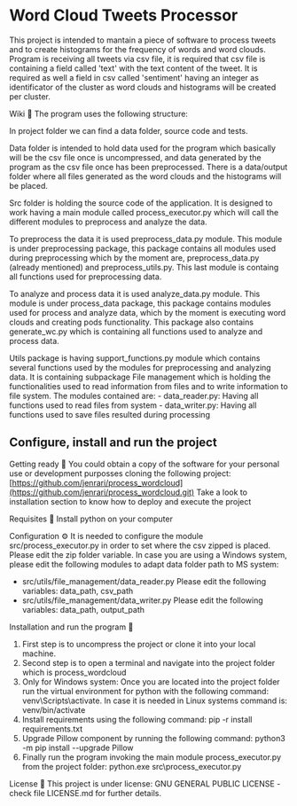 # Word Cloud Tweets Processor
This project is intended to mantain a piece of software to process tweets and to create histograms for the frequency of words and word clouds.
Program is receiving all tweets via csv file, it is required that csv file is containing a field called 'text' with the text content of the tweet. 
It is required as well a field in csv called 'sentiment' having an integer as identificator of the cluster as word clouds and histograms will be
created per cluster.

Wiki 📖
The program uses the following structure:

In project folder we can find a data folder, source code and tests.

Data folder is intended to hold data used for the program which basically will be the csv file once is uncompressed, and data generated by the program as the csv file once has been preprocessed.
There is a data/output folder where all files generated as the word clouds and the histograms will be placed.

Src folder is holding the source code of the application. 
It is designed to work having a main module called process_executor.py which will call the different modules to preprocess and analyze the data.

To preprocess the data it is used preprocess_data.py module. This module is under preprocessing package, this package contains all modules used during preprocessing which by the moment are, preprocess_data.py (already mentioned) and preprocess_utils.py. This last module is containg all functions used for preprocessing data.

To analyze and process data it is used analyze_data.py module. This module is under process_data package, this package contains modules used for process and analyze data, which by the moment is executing word clouds and creating pods functionality. This package also contains generate_wc.py which is containing all functions used to analyze and process data.

Utils package is having support_functions.py module which contains several functions used by the modules for preprocessing and analyzing data.
It is containing subpackage File management which is holding the functionalities used to read information from files and to write information to file system. The modules contained are: 
      - data_reader.py: Having all functions used to read files from system
      - data_writer.py: Having all functions used to save files resulted during processing

## Configure, install and run the project
Getting ready 🚀
You could obtain a copy of the software for your personal use or development purposses cloning the following project: [https://github.com/jenrari/process_wordcloud](https://github.com/jenrari/process_wordcloud.git)
Take a look to installation section to know how to deploy and execute the project

Requisites 🔩
Install python on your computer


Configuration ⚙️
It is needed to configure the module src/process_executor.py in order to set where the csv zipped is placed. Please edit the zip folder variable.
In case you are using a Windows system, please edit the following modules to adapt data folder path to MS system:
- src/utils/file_management/data_reader.py
      Please edit the following variables: data_path, csv_path
- src/utils/file_management/data_writer.py
      Please edit the following variables: data_path, output_path


Installation and run the program 🔧
1. First step is to uncompress the project or clone it into your local machine.
2. Second step is to open a terminal and navigate into the project folder which is process_wordcloud
3. Only for Windows system: Once you are located into the project folder run the virtual environment for python with the
     following command:  venv\Scripts\activate. 
   In case it is needed in Linux systems command is: venv/bin/activate
4. Install requirements using the following command: pip -r install requirements.txt
5. Upgrade Pillow component by running the following command: python3 -m pip install --upgrade Pillow
5. Finally run the program invoking the main module process_executor.py from the project folder:
       python.exe src\process_executor.py


License 📄
This project is under license: GNU GENERAL PUBLIC LICENSE - check file LICENSE.md for further details.
